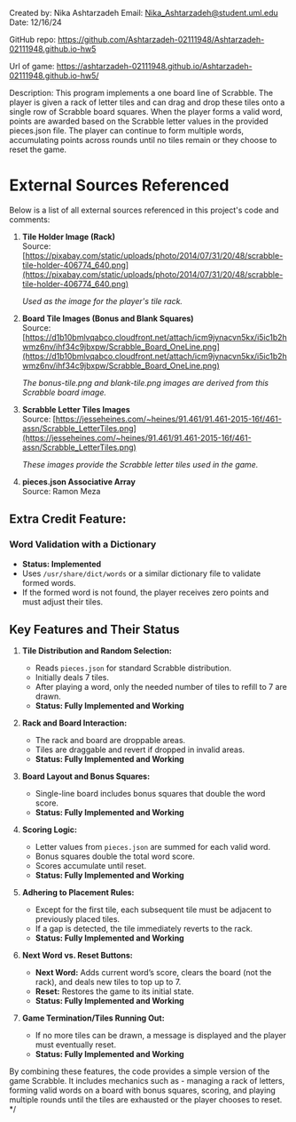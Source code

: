 Created by: Nika Ashtarzadeh
Email: Nika_Ashtarzadeh@student.uml.edu
Date: 12/16/24

GitHub repo: https://github.com/Ashtarzadeh-02111948/Ashtarzadeh-02111948.github.io-hw5

Url of game: https://ashtarzadeh-02111948.github.io/Ashtarzadeh-02111948.github.io-hw5/


Description:
This program implements a one board line of Scrabble. The player is given a rack 
of letter tiles and can drag and drop these tiles onto a single row of Scrabble board squares. 
When the player forms a valid word, points are awarded based on the Scrabble letter values in the provided pieces.json file.
The player can continue to form multiple words, accumulating 
points across rounds until no tiles remain or they choose to reset the game.

# External Sources Referenced
Below is a list of all external sources referenced in this project's code and comments:

1. **Tile Holder Image (Rack)**  
   Source: [https://pixabay.com/static/uploads/photo/2014/07/31/20/48/scrabble-tile-holder-406774_640.png](https://pixabay.com/static/uploads/photo/2014/07/31/20/48/scrabble-tile-holder-406774_640.png)  
   
   *Used as the image for the player's tile rack.*

2. **Board Tile Images (Bonus and Blank Squares)**  
   Source: [https://d1b10bmlvqabco.cloudfront.net/attach/icm9jynacvn5kx/i5ic1b2hwmz6nv/ihf34c9jbxpw/Scrabble_Board_OneLine.png](https://d1b10bmlvqabco.cloudfront.net/attach/icm9jynacvn5kx/i5ic1b2hwmz6nv/ihf34c9jbxpw/Scrabble_Board_OneLine.png)

   *The bonus-tile.png and blank-tile.png images are derived from this Scrabble board image.*

3. **Scrabble Letter Tiles Images**  
   Source: [https://jesseheines.com/~heines/91.461/91.461-2015-16f/461-assn/Scrabble_LetterTiles.png](https://jesseheines.com/~heines/91.461/91.461-2015-16f/461-assn/Scrabble_LetterTiles.png)
   
   *These images provide the Scrabble letter tiles used in the game.*

4. **pieces.json Associative Array**  
   Source: Ramon Meza

## Extra Credit Feature:

### Word Validation with a Dictionary
- **Status: Implemented**
- Uses `/usr/share/dict/words` or a similar dictionary file to validate formed words.
- If the formed word is not found, the player receives zero points and must adjust their tiles.


## Key Features and Their Status

1. **Tile Distribution and Random Selection:**
   - Reads `pieces.json` for standard Scrabble distribution.
   - Initially deals 7 tiles.
   - After playing a word, only the needed number of tiles to refill to 7 are drawn.
   - **Status: Fully Implemented and Working**

2. **Rack and Board Interaction:**
   - The rack and board are droppable areas.
   - Tiles are draggable and revert if dropped in invalid areas.
   - **Status: Fully Implemented and Working**

3. **Board Layout and Bonus Squares:**
   - Single-line board includes bonus squares that double the word score.
   - **Status: Fully Implemented and Working**

4. **Scoring Logic:**
   - Letter values from `pieces.json` are summed for each valid word.
   - Bonus squares double the total word score.
   - Scores accumulate until reset.
   - **Status: Fully Implemented and Working**

5. **Adhering to Placement Rules:**
   - Except for the first tile, each subsequent tile must be adjacent to previously placed tiles.
   - If a gap is detected, the tile immediately reverts to the rack.
   - **Status: Fully Implemented and Working**

6. **Next Word vs. Reset Buttons:**
   - **Next Word:** Adds current word’s score, clears the board (not the rack), and deals new tiles to top up to 7.
   - **Reset:** Restores the game to its initial state.
   - **Status: Fully Implemented and Working**

7. **Game Termination/Tiles Running Out:**
   - If no more tiles can be drawn, a message is displayed and the player must eventually reset.
   - **Status: Fully Implemented and Working**


By combining these features, the code provides a simple version of the game Scrabble. It includes
mechanics such as - managing a rack of letters, forming valid words on a board with bonus squares, 
scoring, and playing multiple rounds until the tiles are exhausted or the player chooses to reset.
*/

